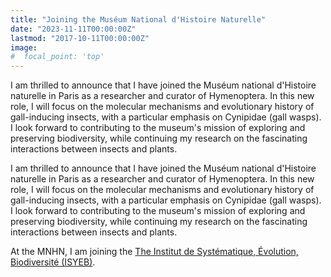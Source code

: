 ```yaml
---
title: "Joining the Muséum National d'Histoire Naturelle"
date: "2023-11-11T00:00:00Z"
lastmod: "2017-10-11T00:00:00Z"
image:
#  focal_point: 'top'
---
```


I am thrilled to announce that I have joined the Muséum national d'Histoire naturelle in Paris as a researcher and curator of Hymenoptera. In this new role, I will focus on the molecular mechanisms and evolutionary history of gall-inducing insects, with a particular emphasis on Cynipidae (gall wasps). I look forward to contributing to the museum's mission of exploring and preserving biodiversity, while continuing my research on the fascinating interactions between insects and plants.

<!--more-->

I am thrilled to announce that I have joined the Muséum national d'Histoire naturelle in Paris as a researcher and curator of Hymenoptera. In this new role, I will focus on the molecular mechanisms and evolutionary history of gall-inducing insects, with a particular emphasis on Cynipidae (gall wasps). I look forward to contributing to the museum's mission of exploring and preserving biodiversity, while continuing my research on the fascinating interactions between insects and plants.

At the MNHN,  I am joining the [The Institut de Systématique, Évolution, Biodiversité (ISYEB)](https://isyeb.mnhn.fr/en).